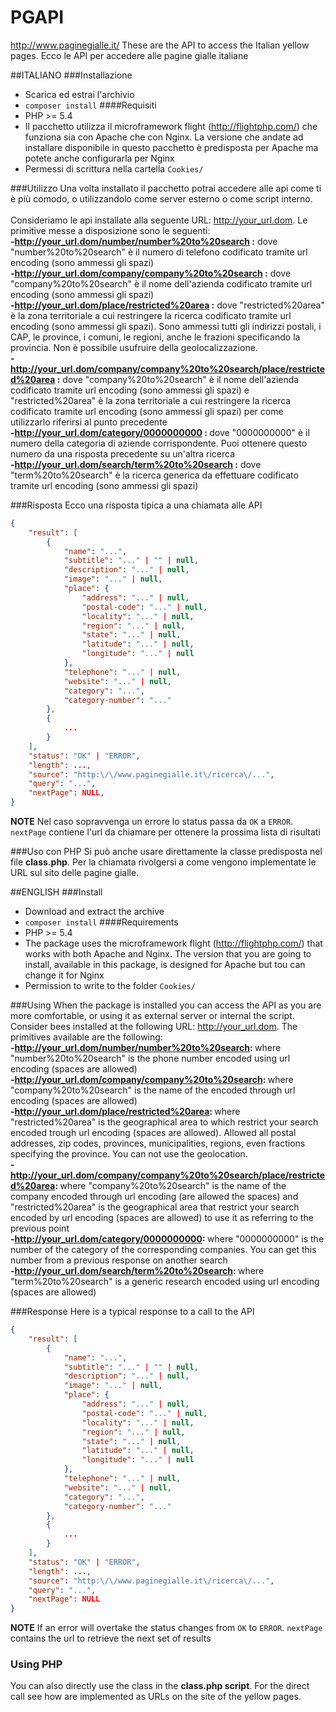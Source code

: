 # PGAPI
http://www.paginegialle.it/
These are the API to access the Italian yellow pages. 
Ecco le API per accedere alle pagine gialle italiane

##ITALIANO
###Installazione
 - Scarica ed estrai l'archivio
 - `composer install`
####Requisiti
 - PHP >= 5.4
 - Il pacchetto utilizza il microframework flight (http://flightphp.com/) che funziona sia con Apache che con Nginx. La versione che andate ad installare disponibile in questo pacchetto è predisposta per Apache ma potete anche configurarla per Nginx
 - Permessi di scrittura nella cartella `Cookies/`

###Utilizzo
Una volta installato il pacchetto potrai accedere alle api come ti è più comodo, o utilizzandolo come server esterno o come script interno.
<br><br>
Consideriamo le api installate alla seguente URL: http://your_url.dom. Le primitive messe a disposizione sono le seguenti:<br>
<b>-http://your_url.dom/number/number%20to%20search :</b> dove "number%20to%20search" è il numero di telefono codificato tramite url encoding (sono ammessi gli spazi)<br>
<b>-http://your_url.dom/company/company%20to%20search :</b> dove "company%20to%20search" è il nome dell'azienda codificato tramite url encoding (sono ammessi gli spazi)<br>
<b>-http://your_url.dom/place/restricted%20area :</b> dove "restricted%20area" è la zona territoriale a cui restringere la ricerca codificato tramite url encoding (sono ammessi gli spazi). Sono ammessi tutti gli indirizzi postali, i CAP, le province, i comuni, le regioni, anche le frazioni specificando la provincia. Non è possibile usufruire della geolocalizzazione.<br>
<b>-http://your_url.dom/company/company%20to%20search/place/restricted%20area :</b> dove "company%20to%20search" è il nome dell'azienda codificato tramite url encoding (sono ammessi gli spazi) e "restricted%20area" è la zona territoriale a cui restringere la ricerca codificato tramite url encoding (sono ammessi gli spazi) per come utilizzarlo riferirsi al punto precedente<br>
<b>-http://your_url.dom/category/0000000000 : </b>dove "0000000000" è il numero della categoria di aziende corrispondente. Puoi ottenere questo numero da una risposta precedente su un'altra ricerca<br>
<b>-http://your_url.dom/search/term%20to%20search :</b> dove "term%20to%20search" è la ricerca generica da effettuare codificato tramite url encoding (sono ammessi gli spazi)<br>

###Risposta
Ecco una risposta tipica a una chiamata alle API

```JSON
{
    "result": [
        {
            "name": "...",
            "subtitle": "..." | "" | null,
            "description": "..." | null,
            "image": "..." | null,
            "place": {
                "address": "..." | null,
                "postal-code": "..." | null,
                "locality": "..." | null,
                "region": "..." | null,
                "state": "..." | null,
                "latitude": "..." | null,
                "longitude": "..." | null
            },
            "telephone": "..." | null,
            "website": "..." | null,
            "category": "...",
            "category-number": "..."
        },
        {
            ...
        }
    ],
    "status": "OK" | "ERROR",
    "length": ...,
    "source": "http:\/\/www.paginegialle.it\/ricerca\/...",
    "query": "...",
    "nextPage": NULL,
}
```
**NOTE**
Nel caso sopravvenga un errore lo status passa da `OK` a `ERROR`.
`nextPage` contiene l'url da chiamare per ottenere la prossima lista di risultati

###Uso con PHP
Si può anche usare direttamente la classe predisposta nel file <b>class.php</b>. Per la chiamata rivolgersi a come vengono implementate le URL sul sito delle pagine gialle.

##ENGLISH
###Install
 - Download and extract the archive
 - `composer install`
####Requirements
- PHP >= 5.4<br>
- The package uses the microframework flight (http://flightphp.com/) that works with both Apache and Nginx. The version that you are going to install, available in this package, is designed for Apache but tou can change it for Nginx<br>
- Permission to write to the folder `Cookies/` 

###Using
When the package is installed you can access the API as you are more comfortable, or using it as external server or internal the script.
<br>
Consider bees installed at the following URL: http://your_url.dom. The primitives available are the following: <br>
<b> -http://your_url.dom/number/number%20to%20search: </b> where "number%20to%20search" is the phone number encoded using url encoding (spaces are allowed) <br>
<b> -http://your_url.dom/company/company%20to%20search: </b> where "company%20to%20search" is the name of the encoded through url encoding (spaces are allowed) <br>
<b> -http://your_url.dom/place/restricted%20area: </b> where "restricted%20area" is the geographical area to which restrict your search encoded trough url encoding (spaces are allowed). Allowed all postal addresses, zip codes, provinces, municipalities, regions, even fractions specifying the province. You can not use the geolocation. <br>
<b> -http://your_url.dom/company/company%20to%20search/place/restricted%20area: </b> where "company%20to%20search" is the name of the company encoded through url encoding (are allowed the spaces) and "restricted%20area" is the geographical area that restrict your search encoded by url encoding (spaces are allowed) to use it as referring to the previous point <br>
<b> -http://your_url.dom/category/0000000000: </b> where "0000000000" is the number of the category of the corresponding companies. You can get this number from a previous response on another search <br>
<b> -http://your_url.dom/search/term%20to%20search: </b> where "term%20to%20search" is a generic research encoded using url encoding (spaces are allowed) <br>

###Response
Here is a typical response to a call to the API

```JSON
{
    "result": [
        {
            "name": "...",
            "subtitle": "..." | "" | null,
            "description": "..." | null,
            "image": "..." | null,
            "place": {
                "address": "..." | null,
                "postal-code": "..." | null,
                "locality": "..." | null,
                "region": "..." | null,
                "state": "..." | null,
                "latitude": "..." | null,
                "longitude": "..." | null
            },
            "telephone": "..." | null,
            "website": "..." | null,
            "category": "...",
            "category-number": "..."
        },
        {
            ...
        }
    ],
    "status": "OK" | "ERROR",
    "length": ...,
    "source": "http:\/\/www.paginegialle.it\/ricerca\/...",
    "query": "...",
    "nextPage": NULL
}
```
**NOTE**
If an error will overtake the status changes from `OK` to `ERROR`.
`nextPage` contains the url to retrieve the next set of results

### Using PHP
You can also directly use the class in the <b> class.php script</b>. For the direct call see how are implemented as URLs on the site of the yellow pages.
